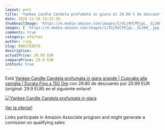 ```yaml
---
layout: post
title: 'Yankee Candle Candela profumata in giara al 29.80 % de descuento'
date: 2020-11-26 13:22:36
thumbnailImage: 'https://m.media-amazon.com/images/I/41j9VCPEjpL._SL200_.jpg'
images: [ 'https://m.media-amazon.com/images/I/41j9VCPEjpL._SL200_.jpg' ]
comments: true
category: ofertas
author: ring
slug: B0037EEK7A
description:
actualPrice: 20.99 EUR
comparePrice: 29.9 EUR
inStock: true
---
```


Está [Yankee Candle Candela profumata in giara grande | Cupcake alla vaniglia | Durata Fino a 150 Ore](https://www.amazon.it/dp/B0037EEK7A/?tag=tolees00-21) con 29.80 de descuento por 20.99 EUR (original: 29.9 EUR) en el siguiente enlace!

[![Yankee Candle Candela profumata in giara](https://m.media-amazon.com/images/I/41j9VCPEjpL._SL200_.jpg)](https://www.amazon.it/dp/B0037EEK7A/?tag=tolees00-21)

[Ver la oferta!!](https://www.amazon.it/dp/B0037EEK7A/?tag=tolees00-21)

Links participate in Amazon Associate program and might generate a comission on qualifying sales


